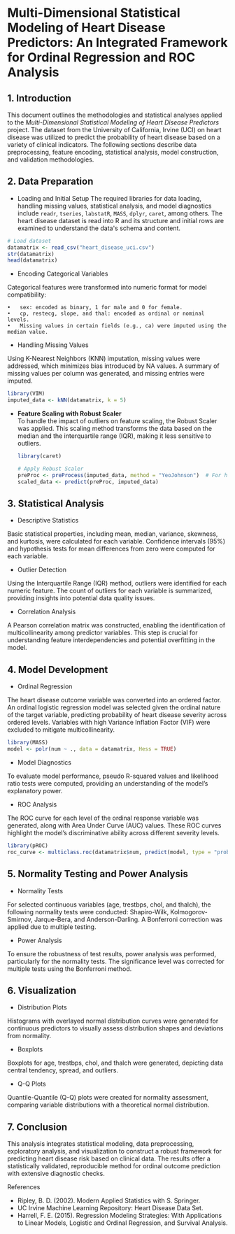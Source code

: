 # Multi-Dimensional Statistical Modeling of Heart Disease Predictors: An Integrated Framework for Ordinal Regression and ROC Analysis

## 1. Introduction
This document outlines the methodologies and statistical analyses applied to the *Multi-Dimensional Statistical Modeling of Heart Disease Predictors* project. The dataset from the University of California, Irvine (UCI) on heart disease was utilized to predict the probability of heart disease based on a variety of clinical indicators. The following sections describe data preprocessing, feature encoding, statistical analysis, model construction, and validation methodologies.

## 2. Data Preparation

- Loading and Initial Setup
The required libraries for data loading, handling missing values, statistical analysis, and model diagnostics include `readr`, `tseries`, `labstatR`, `MASS`, `dplyr`, `caret`, among others. The heart disease dataset is read into R and its structure and initial rows are examined to understand the data's schema and content.

```r
# Load dataset
datamatrix <- read_csv("heart_disease_uci.csv")
str(datamatrix)
head(datamatrix)
```

- Encoding Categorical Variables

Categorical features were transformed into numeric format for model compatibility:

	•	sex: encoded as binary, 1 for male and 0 for female.
	•	cp, restecg, slope, and thal: encoded as ordinal or nominal levels.
	•	Missing values in certain fields (e.g., ca) were imputed using the median value.

- Handling Missing Values

Using K-Nearest Neighbors (KNN) imputation, missing values were addressed, which minimizes bias introduced by NA values. A summary of missing values per column was generated, and missing entries were imputed.

```r
library(VIM)
imputed_data <- kNN(datamatrix, k = 5)
```

- **Feature Scaling with Robust Scaler**  
To handle the impact of outliers on feature scaling, the Robust Scaler was applied. This scaling method transforms the data based on the median and the interquartile range (IQR), making it less sensitive to outliers.

    ```r
    library(caret)
    
    # Apply Robust Scaler
    preProc <- preProcess(imputed_data, method = "YeoJohnson")  # For handling normality if needed
    scaled_data <- predict(preProc, imputed_data)
    ```

## 3. Statistical Analysis

- Descriptive Statistics

Basic statistical properties, including mean, median, variance, skewness, and kurtosis, were calculated for each variable. Confidence intervals (95%) and hypothesis tests for mean differences from zero were computed for each variable.

- Outlier Detection

Using the Interquartile Range (IQR) method, outliers were identified for each numeric feature. The count of outliers for each variable is summarized, providing insights into potential data quality issues.

- Correlation Analysis

A Pearson correlation matrix was constructed, enabling the identification of multicollinearity among predictor variables. This step is crucial for understanding feature interdependencies and potential overfitting in the model.

## 4. Model Development

- Ordinal Regression

The heart disease outcome variable was converted into an ordered factor. An ordinal logistic regression model was selected given the ordinal nature of the target variable, predicting probability of heart disease severity across ordered levels. Variables with high Variance Inflation Factor (VIF) were excluded to mitigate multicollinearity.

```r
library(MASS)
model <- polr(num ~ ., data = datamatrix, Hess = TRUE)
```

- Model Diagnostics

To evaluate model performance, pseudo R-squared values and likelihood ratio tests were computed, providing an understanding of the model’s explanatory power.

- ROC Analysis

The ROC curve for each level of the ordinal response variable was generated, along with Area Under Curve (AUC) values. These ROC curves highlight the model’s discriminative ability across different severity levels.

```r
library(pROC)
roc_curve <- multiclass.roc(datamatrix$num, predict(model, type = "probs"))
```

## 5. Normality Testing and Power Analysis

- Normality Tests

For selected continuous variables (age, trestbps, chol, and thalch), the following normality tests were conducted: Shapiro-Wilk, Kolmogorov-Smirnov, Jarque-Bera, and Anderson-Darling. A Bonferroni correction was applied due to multiple testing.

- Power Analysis

To ensure the robustness of test results, power analysis was performed, particularly for the normality tests. The significance level was corrected for multiple tests using the Bonferroni method.

## 6. Visualization

- Distribution Plots

Histograms with overlayed normal distribution curves were generated for continuous predictors to visually assess distribution shapes and deviations from normality.

- Boxplots

Boxplots for age, trestbps, chol, and thalch were generated, depicting data central tendency, spread, and outliers.

- Q-Q Plots

Quantile-Quantile (Q-Q) plots were created for normality assessment, comparing variable distributions with a theoretical normal distribution.

## 7. Conclusion

This analysis integrates statistical modeling, data preprocessing, exploratory analysis, and visualization to construct a robust framework for predicting heart disease risk based on clinical data. The results offer a statistically validated, reproducible method for ordinal outcome prediction with extensive diagnostic checks.

References
- Ripley, B. D. (2002). Modern Applied Statistics with S. Springer.
- UC Irvine Machine Learning Repository: Heart Disease Data Set.
- Harrell, F. E. (2015). Regression Modeling Strategies: With Applications to Linear Models, Logistic and Ordinal Regression, and Survival Analysis.
